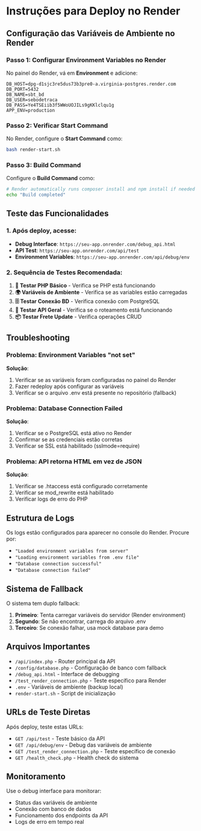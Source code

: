 # Instruções para Deploy no Render

## Configuração das Variáveis de Ambiente no Render

### Passo 1: Configurar Environment Variables no Render

No painel do Render, vá em **Environment** e adicione:

```
DB_HOST=dpg-d1sjc3re5dus73b3pre0-a.virginia-postgres.render.com
DB_PORT=5432
DB_NAME=sbt_bd
DB_USER=sebodetraca
DB_PASS=Ye4TSEiib3f5WWoUOJILs9gKKlclqu1g
APP_ENV=production
```

### Passo 2: Verificar Start Command

No Render, configure o **Start Command** como:

```bash
bash render-start.sh
```

### Passo 3: Build Command

Configure o **Build Command** como:

```bash
# Render automatically runs composer install and npm install if needed
echo "Build completed"
```

## Teste das Funcionalidades

### 1. Após deploy, acesse:

- **Debug Interface**: `https://seu-app.onrender.com/debug_api.html`
- **API Test**: `https://seu-app.onrender.com/api/test`
- **Environment Variables**: `https://seu-app.onrender.com/api/debug/env`

### 2. Sequência de Testes Recomendada:

1. **🧩 Testar PHP Básico** - Verifica se PHP está funcionando
2. **🌍 Variáveis de Ambiente** - Verifica se as variables estão carregadas
3. **🗄️ Testar Conexão BD** - Verifica conexão com PostgreSQL
4. **🧪 Testar API Geral** - Verifica se o roteamento está funcionando
5. **📦 Testar Frete Update** - Verifica operações CRUD

## Troubleshooting

### Problema: Environment Variables "not set"

**Solução**:

1. Verificar se as variáveis foram configuradas no painel do Render
2. Fazer redeploy após configurar as variáveis
3. Verificar se o arquivo .env está presente no repositório (fallback)

### Problema: Database Connection Failed

**Solução**:

1. Verificar se o PostgreSQL está ativo no Render
2. Confirmar se as credenciais estão corretas
3. Verificar se SSL está habilitado (sslmode=require)

### Problema: API retorna HTML em vez de JSON

**Solução**:

1. Verificar se .htaccess está configurado corretamente
2. Verificar se mod_rewrite está habilitado
3. Verificar logs de erro do PHP

## Estrutura de Logs

Os logs estão configurados para aparecer no console do Render. Procure por:

- `"Loaded environment variables from server"`
- `"Loading environment variables from .env file"`
- `"Database connection successful"`
- `"Database connection failed"`

## Sistema de Fallback

O sistema tem duplo fallback:

1. **Primeiro**: Tenta carregar variáveis do servidor (Render environment)
2. **Segundo**: Se não encontrar, carrega do arquivo .env
3. **Terceiro**: Se conexão falhar, usa mock database para demo

## Arquivos Importantes

- `/api/index.php` - Router principal da API
- `/config/database.php` - Configuração de banco com fallback
- `/debug_api.html` - Interface de debugging
- `/test_render_connection.php` - Teste específico para Render
- `.env` - Variáveis de ambiente (backup local)
- `render-start.sh` - Script de inicialização

## URLs de Teste Diretas

Após deploy, teste estas URLs:

- `GET /api/test` - Teste básico da API
- `GET /api/debug/env` - Debug das variáveis de ambiente
- `GET /test_render_connection.php` - Teste específico de conexão
- `GET /health_check.php` - Health check do sistema

## Monitoramento

Use o debug interface para monitorar:

- Status das variáveis de ambiente
- Conexão com banco de dados
- Funcionamento dos endpoints da API
- Logs de erro em tempo real
